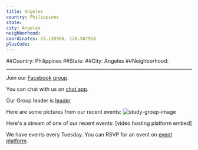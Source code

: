 ```yaml
---
title: Angeles
country: Philippines
state: 
city: Angeles
neighborhood: 
coordinates: 15.139966, 120.587918
plusCode:
---
```


##Country: Philippines
##State: 
##City: Angeles
##Neighborhood: 
*****
Join our [Facebook group](https://www.facebook.com/groups/free.code.camp.angelescity.pampanga.philippines).

You can chat with us on [chat app]().

Our Group leader is [leader]()

Here are some pictures from our recent events:
![study-group-image]()

Here's a stream of one of our recent events:
[video hosting platform embed]

We have events every Tuesday. You can RSVP for an event on [event platform]().
